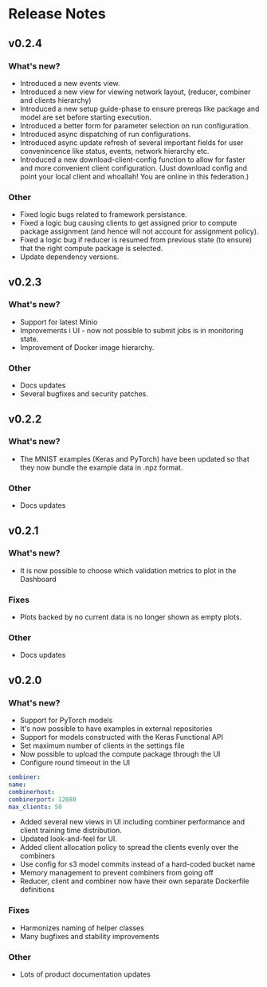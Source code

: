 # Release Notes

## v0.2.4
### What's new?
- Introduced a new events view.
- Introduced a new view for viewing network layout, (reducer, combiner and clients hierarchy)
- Introduced a new setup guide-phase to ensure prereqs like package and model are set before starting execution.
- Introduced a better form for parameter selection on run configuration.
- Introduced async dispatching of run configurations.
- Introduced async update refresh of several important fields for user convenincence like status, events, network hierarchy etc.
- Introduced a new download-client-config function to allow for faster and more convenient client configuration.
  (Just download config and point your local client and whoallah! You are online in this federation.)
  
### Other
- Fixed logic bugs related to framework persistance.
- Fixed a logic bug causing clients to get assigned prior to compute package assignment (and hence will not account for assignment policy).
- Fixed a logic bug if reducer is resumed from previous state (to ensure) that the right compute package is selected.
- Update dependency versions.

## v0.2.3
### What's new?

- Support for latest Minio
- Improvements i UI - now not possible to submit jobs is in monitoring state.
- Improvement of Docker image hierarchy.

### Other
- Docs updates 
- Several bugfixes and security patches.


## v0.2.2

### What's new?
- The MNIST examples (Keras and PyTorch) have been updated so that they now bundle the example data in .npz format.

### Other
- Docs updates 

## v0.2.1

### What's new?

- It is now possible to choose which validation metrics to plot in the Dashboard

### Fixes

- Plots backed by no current data is no longer shown as empty plots. 

### Other
- Docs updates 

## v0.2.0

### What's new?

- Support for PyTorch models
- It's now possible to have examples in external repositories
- Support for models constructed with the Keras Functional API
- Set maximum number of clients in the settings file
- Now possible to upload the compute package through the UI
- Configure round timeout in the UI

```yaml
combiner:
name:
combinerhost:
combinerport: 12080
max_clients: 50
```

- Added several new views in UI including combiner performance and client training time distribution. 
- Updated look-and-feel for UI.
- Added client allocation policy to spread the clients evenly over the combiners
- Use config for s3 model commits instead of a hard-coded bucket name
- Memory management to prevent combiners from going off
- Reducer, client and combiner now have their own separate Dockerfile definitions

### Fixes

- Harmonizes naming of helper classes
- Many bugfixes and stability improvements

### Other

- Lots of product documentation updates
